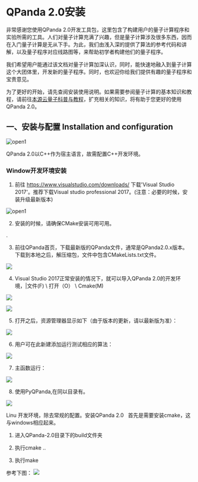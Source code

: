 

# QPanda 2.0安装

非常感谢您使用QPanda 2.0开发工具包，这里包含了构建用户的量子计算程序和实验所需的工具。人们对量子计算充满了兴趣，但是量子计算涉及很多东西，因而在入门量子计算是无从下手。为此，我们由浅入深的提供了算法的参考代码和讲解，以及量子程序对应线路图等，来帮助初学者构建他们的量子程序。


我们希望用户能通过该文档对量子计算加深认识，同时，能快速地融入到量子计算这个大团体里，开发新的量子程序。同时，也欢迎你给我们提供有趣的量子程序和宝贵意见。




为了更好的开始，请先查阅安装使用说明。如果需要参阅量子计算的基本知识和教程，请前往[本源云量子科普与教程](http://intro.qubitonline.cn/)，扩充相关的知识，将有助于您更好的使用QPanda 2.0。


## 一、安装与配置 Installation and configuration



![open1](https://images-cdn.shimo.im/iUqK7IULIWA1qdl2/image.png)



QPanda 2.0以C++作为宿主语言，故需配置C++开发环境。



### Window开发环境安装

1.   前往 <https://www.visualstudio.com/downloads/> 下载'Visual Studio 2017'。推荐下载Visual studio professional 2017。(注意：必要的时候，安装升级最新版本)

![open1](https://images-cdn.shimo.im/yo5vGJkYE3opKf9v/image.png)


2. 安装的时候，请确保CMake安装可用可用。

.

3. 前往QPanda首页，下载最新版的QPanda文件，通常是QPanda2.0.x版本。下载到本地之后，解压缩包，文件中包含CMakeLists.txt文件。

 ![](https://images-cdn.shimo.im/mmtcABRblvgRGGUt/image.png)



4.  Visual Studio 2017正常安装的情况下，就可以导入QPanda 2.0的开发环境，|文件(F) \ 打开（O） \ Cmake(M)


 ![](https://images-cdn.shimo.im/o0AGD7V2z80mM0zS/image.png)

 ![](https://images-cdn.shimo.im/a10HcmhESXM2LBYh/image.png)

5. 打开之后，资源管理器显示如下（由于版本的更新，请以最新版为准）：


 ![](https://images-cdn.shimo.im/mrgYfinbaawnU7EF/image.png)

6. 用户可在此新建添加运行测试相应的算法：


  ![](https://images-cdn.shimo.im/mgOyiqxrnUAVMhgW/image.png)

7. 主函数运行：


  ![](https://images-cdn.shimo.im/xiEbbbOmX6oygQow/image.png)

8. 使用PyQPanda,在同以目录有。


 ![](https://images-cdn.shimo.im/vNF5HL5ZKr89jN9v/image.png)




 Linu 开发环境，除去常规的配置。安装QPanda 2.0 
 首先是需要安装cmake，这与windows相应起来。
 
1. 进入QPanda-2.0目录下的build文件夹
  
2. 执行cmake .. 

3. 执行make


参考下图：
![](https://images-cdn.shimo.im/adg6v0vJOPo4HMXq/image.png)
